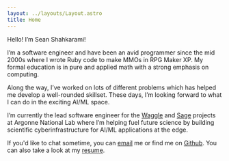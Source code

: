```yaml
---
layout: ../layouts/Layout.astro
title: Home
---
```


Hello! I’m Sean Shahkarami!

I’m a software engineer and have been an avid programmer since the mid 2000s where I wrote Ruby code to make MMOs in RPG Maker XP. My formal education is in pure and applied math with a strong emphasis on computing.

Along the way, I’ve worked on lots of different problems which has helped me develop a well-rounded skillset. These days, I’m looking forward to what I can do in the exciting AI/ML space.

I’m currently the lead software engineer for the [Waggle](https://wa8.gl/) and [Sage](https://sagecontinuum.org/) projects at Argonne National Lab where I’m helping fuel future science by building scientific cyberinfrastructure for AI/ML applications at the edge.

If you'd like to chat sometime, you can [email](mailto:sean.shahkarami@gmail.com) me or find me on [Github](https://github.com/seanshahkarami). You can also take a look at my [resume](/resume-sean-shahkarami.pdf).
